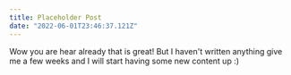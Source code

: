 ```yaml
---
title: Placeholder Post
date: "2022-06-01T23:46:37.121Z"
---
```


Wow you are hear already that is great! But I haven't written anything give me a few weeks and I will start having some new content up :)
